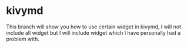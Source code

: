 # kivymd

This branch will show you how to use certain widget in kivymd, I will not include all widget but I will include widget which I have personally had a problem with.
